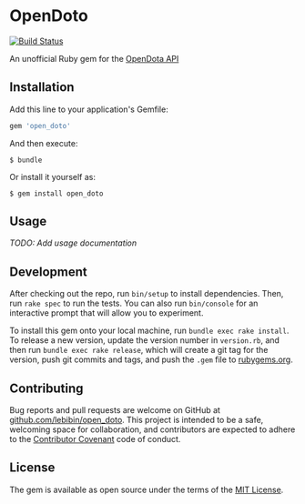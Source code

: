 # OpenDoto
[![Build Status](https://travis-ci.org/lebibin/open_doto.svg?branch=master)](https://travis-ci.org/lebibin/open_doto)

An unofficial Ruby gem for the [OpenDota API](https://www.opendota.com/)

## Installation

Add this line to your application's Gemfile:

```ruby
gem 'open_doto'
```

And then execute:

    $ bundle

Or install it yourself as:

    $ gem install open_doto

## Usage

*TODO: Add usage documentation*

## Development

After checking out the repo, run `bin/setup` to install dependencies. Then, run `rake spec` to run the tests. You can also run `bin/console` for an interactive prompt that will allow you to experiment.

To install this gem onto your local machine, run `bundle exec rake install`. To release a new version, update the version number in `version.rb`, and then run `bundle exec rake release`, which will create a git tag for the version, push git commits and tags, and push the `.gem` file to [rubygems.org](https://rubygems.org).

## Contributing

Bug reports and pull requests are welcome on GitHub at [github.com/lebibin/open_doto](https://github.com/lebibin/open_doto). This project is intended to be a safe, welcoming space for collaboration, and contributors are expected to adhere to the [Contributor Covenant](http://contributor-covenant.org) code of conduct.


## License

The gem is available as open source under the terms of the [MIT License](http://opensource.org/licenses/MIT).


